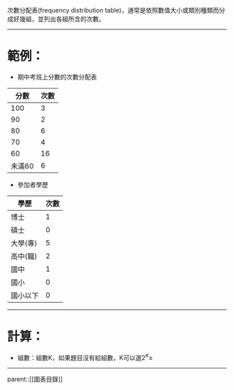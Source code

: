 次數分配表(frequency distribution table)，通常是依照數值大小或類別種類而分成好幾組，並列出各組所含的次數。
- - -
# 範例：
- 期中考班上分數的次數分配表

| 分數   | 次數  |
| ---- | --- |
| 100  | 3   |
| 90   | 2   |
| 80   | 6   |
| 70   | 4   |
| 60   | 16  |
| 未滿60 | 6   |
- 參加者學歷

| 學歷    | 次數  |
| ----- | --- |
| 博士    | 1   |
| 碩士    | 0   |
| 大學(專) | 5   |
| 高中(職) | 2   |
| 國中    | 1   |
| 國小    | 0   |
| 國小以下  | 0   |
- - -
# 計算：
- 組數：組數K，如果題目沒有給組數，K可以選$2^K \geq$
- - -
parent::[[圖表目錄]]